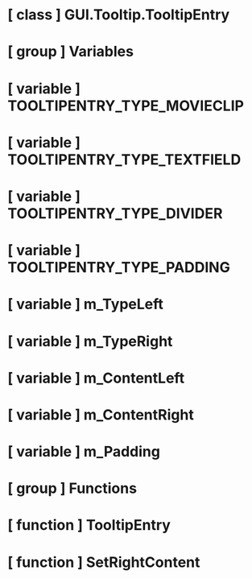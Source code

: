 # [ class ] GUI.Tooltip.TooltipEntry

# [ group ] Variables

# [ variable ] TOOLTIPENTRY_TYPE_MOVIECLIP

# [ variable ] TOOLTIPENTRY_TYPE_TEXTFIELD

# [ variable ] TOOLTIPENTRY_TYPE_DIVIDER

# [ variable ] TOOLTIPENTRY_TYPE_PADDING

# [ variable ] m_TypeLeft

# [ variable ] m_TypeRight

# [ variable ] m_ContentLeft

# [ variable ] m_ContentRight

# [ variable ] m_Padding

# [ group ] Functions

# [ function ] TooltipEntry

# [ function ] SetRightContent

